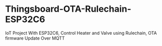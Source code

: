 # Thingsboard-OTA-Rulechain-ESP32C6
IoT Project With ESP32C6, Control Heater and Valve using Rulechain, OTA firmware Update Over MQTT
